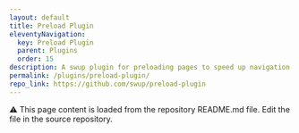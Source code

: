 ```yaml
---
layout: default
title: Preload Plugin
eleventyNavigation:
  key: Preload Plugin
  parent: Plugins
  order: 15
description: A swup plugin for preloading pages to speed up navigation
permalink: /plugins/preload-plugin/
repo_link: https://github.com/swup/preload-plugin
---
```


⚠️ This page content is loaded from the repository README.md file. Edit the file in the source repository.
